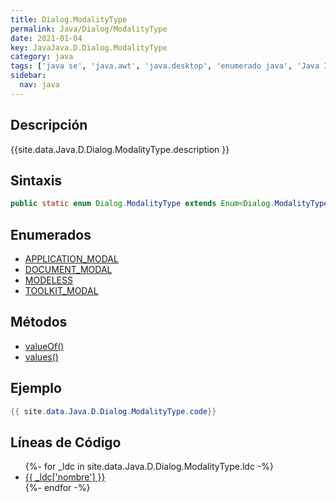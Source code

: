 ```yaml
---
title: Dialog.ModalityType
permalink: Java/Dialog/ModalityType
date: 2021-01-04
key: JavaJava.D.Dialog.ModalityType
category: java
tags: ['java se', 'java.awt', 'java.desktop', 'enumerado java', 'Java 1.6']
sidebar: 
  nav: java
---
```


## Descripción
{{site.data.Java.D.Dialog.ModalityType.description }}

## Sintaxis
~~~java
public static enum Dialog.ModalityType extends Enum<Dialog.ModalityType>
~~~

## Enumerados
* [APPLICATION_MODAL](/Java/Dialog/ModalityType/APPLICATION_MODAL)
* [DOCUMENT_MODAL](/Java/Dialog/ModalityType/DOCUMENT_MODAL)
* [MODELESS](/Java/Dialog/ModalityType/MODELESS)
* [TOOLKIT_MODAL](/Java/Dialog/ModalityType/TOOLKIT_MODAL)

## Métodos
* [valueOf()](/Java/Dialog/ModalityType/valueOf)
* [values()](/Java/Dialog/ModalityType/values)

## Ejemplo
~~~java
{{ site.data.Java.D.Dialog.ModalityType.code}}
~~~

## Líneas de Código
<ul>
{%- for _ldc in site.data.Java.D.Dialog.ModalityType.ldc -%}
   <li>
       <a href="{{_ldc['url'] }}">{{ _ldc['nombre'] }}</a>
   </li>
{%- endfor -%}
</ul>
